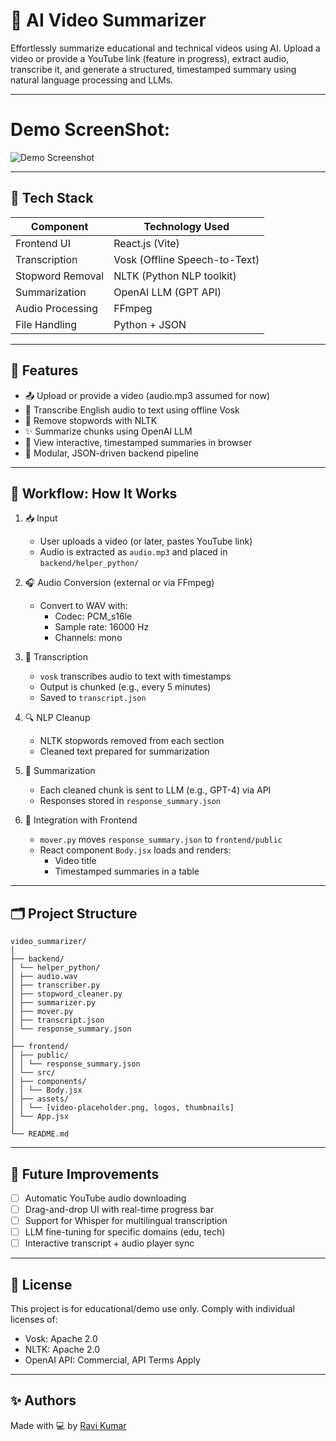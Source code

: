 # 🎥 AI Video Summarizer

Effortlessly summarize educational and technical videos using AI. Upload a video or provide a YouTube link (feature in progress), extract audio, transcribe it, and generate a structured, timestamped summary using natural language processing and LLMs.

---

# Demo ScreenShot:
![Demo Screenshot](./assets/demo.png)


---


## 🔧 Tech Stack

| Component           | Technology Used                      |
|---------------------|---------------------------------------|
| Frontend UI         | React.js (Vite)                       |
| Transcription       | Vosk (Offline Speech-to-Text)         |
| Stopword Removal    | NLTK (Python NLP toolkit)             |
| Summarization       | OpenAI LLM (GPT API)                  |
| Audio Processing    | FFmpeg                                |
| File Handling       | Python + JSON                         |

---

## 🧠 Features

- 📤 Upload or provide a video (audio.mp3 assumed for now)
- 🧠 Transcribe English audio to text using offline Vosk
- 🧽 Remove stopwords with NLTK
- ✨ Summarize chunks using OpenAI LLM
- 🧾 View interactive, timestamped summaries in browser
- 🧱 Modular, JSON-driven backend pipeline

---

## 🧭 Workflow: How It Works

1. 📥 Input
   - User uploads a video (or later, pastes YouTube link)
   - Audio is extracted as `audio.mp3` and placed in `backend/helper_python/`

2. 🎧 Audio Conversion (external or via FFmpeg)
   - Convert to WAV with:
     - Codec: PCM_s16le
     - Sample rate: 16000 Hz
     - Channels: mono

3. 📝 Transcription
   - `vosk` transcribes audio to text with timestamps
   - Output is chunked (e.g., every 5 minutes)
   - Saved to `transcript.json`

4. 🔍 NLP Cleanup
   - NLTK stopwords removed from each section
   - Cleaned text prepared for summarization

5. 🧠 Summarization
   - Each cleaned chunk is sent to LLM (e.g., GPT-4) via API
   - Responses stored in `response_summary.json`

6. 🔁 Integration with Frontend
   - `mover.py` moves `response_summary.json` to `frontend/public`
   - React component `Body.jsx` loads and renders:
     - Video title
     - Timestamped summaries in a table

---

## 🗂 Project Structure


```
video_summarizer/
│
├── backend/
│ └── helper_python/
│ ├── audio.wav
│ ├── transcriber.py
│ ├── stopword_cleaner.py
│ ├── summarizer.py
│ ├── mover.py
│ ├── transcript.json
│ └── response_summary.json
│
├── frontend/
│ ├── public/
│ │ └── response_summary.json
│ └── src/
│ ├── components/
│ │ └── Body.jsx
│ ├── assets/
│ │ └── [video-placeholder.png, logos, thumbnails]
│ └── App.jsx
│
└── README.md
```

---

## 🚀 Future Improvements

- [ ] Automatic YouTube audio downloading
- [ ] Drag-and-drop UI with real-time progress bar
- [ ] Support for Whisper for multilingual transcription
- [ ] LLM fine-tuning for specific domains (edu, tech)
- [ ] Interactive transcript + audio player sync

---

## 📜 License

This project is for educational/demo use only. Comply with individual licenses of:

- Vosk: Apache 2.0
- NLTK: Apache 2.0
- OpenAI API: Commercial, API Terms Apply

---

## ✨ Authors

Made with 💻 by [Ravi Kumar](https://github.com/RaviKumar300)






